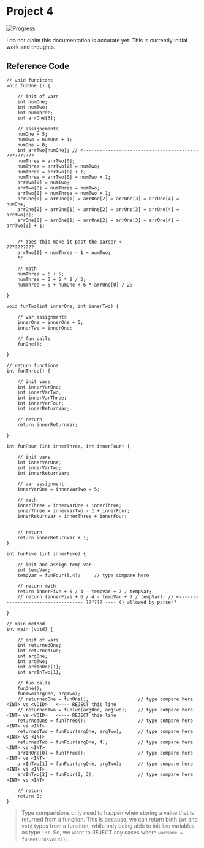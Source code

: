 # Project 4

[![Progress](https://img.shields.io/badge/DocumentationProgress-2%25-1abc9c.svg)](https://github.com/Abesuden/University-of-North-Florida/tree/master/compilers/proj4/README.md)

I do not claim this documentation is accurate yet. This is currently initial work and thoughts.

## Reference Code

```
// void funcitons
void funOne () {

    // init of vars
    int numOne;
    int numTwo;
    int numThree;
    int arrOne[5];
    
    // assignements
    numOne = 5;
    numTwo = numOne + 1;
    numOne = 0;
    int arrTwo[numOne]; // <------------------------------------------ ??????????
    numThree = arrTwo[0];
    numThree = arrTwo[0] = numTwo;
    numThree = arrTwo[0] + 1;
    numThree = arrTwo[0] = numTwo + 1;
    arrTwo[0] = numTwo;
    arrTwo[0] = numThree = numTwo;
    arrTwo[0] = numThree = numTwo + 1;
    arrOne[0] = arrOne[1] = arrOne[2] = arrOne[3] = arrOne[4] = numOne;
    arrOne[0] = arrOne[1] = arrOne[2] = arrOne[3] = arrOne[4] = arrTwo[0];
    arrOne[0] = arrOne[1] = arrOne[2] = arrOne[3] = arrOne[4] = arrTwo[0] + 1;


    /* does this make it past the parser <---------------------------- ??????????
    arrTwo[0] = numThree - 1 = numTwo;
    */

    // math
    numThree = 5 + 5;
    numThree = 5 + 5 * 2 / 3;
    numThree = 5 + numOne + 6 * arrOne[0] / 2;

}

void funTwo(int innerOne, int innerTwo) {

    // var assignments
    innerOne = innerOne + 5;
    innerTwo = innerOne;
    
    // fun calls
    funOne();

}

// return functions
int funThree() {

    // init vars
    int innerVarOne;
    int innerVarTwo;
    int innerVarThree;
    int innerVarFour;
    int innerReturnVar;

    // return
    return innerReturnVar;

}

int funFour (int innerThree, int innerFour) {

    // init vars
    int innerVarOne;
    int innerVarTwo;
    int innerReturnVar;

    // var assignment
    innerVarOne = innerVarTwo = 5;

    // math
    innerThree = innerVarOne + innerThree;
    innerThree = innerVarTwo - 1 + innerFour;
    innerReturnVar = innerThree + innerFour;


    // return
    return innerReturnVar + 1;
}

int funFive (int innerFive) {

    // init and assign temp var
    int tempVar;
    tempVar = funFour(5,4);     // type compare here

    // return math
    return innerFive + 6 / 4 - tempVar + 7 / tempVar;
    // return (innerFive + 6 / 4 - tempVar + 7 / tempVar); // <----------------------------------- ?????? ---- () allowed by parser?

}

// main method
int main (void) {

    // init of vars
    int returnedOne;
    int returnedTwo;
    int argOne;
    int argTwo;
    int arrInOne[1];
    int arrInTwo[1];

    // fun calls
    funOne();
    funTwo(argOne, argTwo);
    // returnedOne = funOne();                  // type compare here    <INT> vs <VOID>   <---- REJECT this line
    // returnedTwo = funTwo(argOne, argTwo);    // type compare here    <INT> vs <VOID>   <---- REJECT this line
    returnedOne = funThree();                   // type compare here    <INT> vs <INT>
    returnedTwo = funFour(argOne, argTwo);      // type compare here    <INT> vs <INT>
    returnedTwo = funFour(argOne, 4);           // type compare here    <INT> vs <INT>
    arrInOne[0] = funThree();                   // type compare here    <INT> vs <INT>
    arrInTwo[1] = funFour(argOne, argTwo);      // type compare here    <INT> vs <INT>
    arrInTwo[2] = funFour(2, 3);                // type compare here    <INT> vs <INT>

    // return
    return 0;
}
```

> Type comparisions only need to happen when storing a value that is returned from a function. This is because, we can return both `int` and `void` types from a funciton, while only being able to initilize variables as type `int`. So, we want to REJECT any cases where `varName = funReturnsVoid();`.